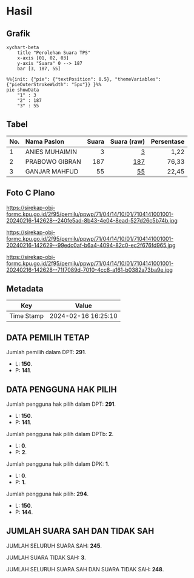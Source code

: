 # Hasil

## Grafik

```mermaid
xychart-beta
    title "Perolehan Suara TPS"
    x-axis [01, 02, 03]
    y-axis "Suara" 0 --> 187
    bar [3, 187, 55]
```

```mermaid
%%{init: {"pie": {"textPosition": 0.5}, "themeVariables": {"pieOuterStrokeWidth": "5px"}} }%%
pie showData
    "1" : 3
    "2" : 187
    "3" : 55
```

## Tabel

| No. | Nama Paslon    | Suara | Suara (raw) | Persentase |
|:--- |:-------------- | -----:| -----------:| ----------:|
| 1   | ANIES MUHAIMIN | 3     | [3][p-1]    | 1,22       |
| 2   | PRABOWO GIBRAN | 187   | [187][p-2]  | 76,33      |
| 3   | GANJAR MAHFUD  | 55    | [55][p-3]   | 22,45      |


[p-1]: https://github.com/gigit-pemilu/pemilu-2024-71-sulawesi-utara/blob/main/pilpres/hitung-suara/sub/71-sulawesi-utara/sub/04-kepulauan-talaud/sub/14-beo-utara/sub/1001-makatara/sub/001-tps/sub/paslon-1.txt
[p-2]: https://github.com/gigit-pemilu/pemilu-2024-71-sulawesi-utara/blob/main/pilpres/hitung-suara/sub/71-sulawesi-utara/sub/04-kepulauan-talaud/sub/14-beo-utara/sub/1001-makatara/sub/001-tps/sub/paslon-2.txt
[p-3]: https://github.com/gigit-pemilu/pemilu-2024-71-sulawesi-utara/blob/main/pilpres/hitung-suara/sub/71-sulawesi-utara/sub/04-kepulauan-talaud/sub/14-beo-utara/sub/1001-makatara/sub/001-tps/sub/paslon-3.txt

## Foto C Plano

https://sirekap-obj-formc.kpu.go.id/2f95/pemilu/ppwp/71/04/14/10/01/7104141001001-20240216-142628--240fe5ad-8b43-4e04-8ead-527d26c5b74b.jpg

https://sirekap-obj-formc.kpu.go.id/2f95/pemilu/ppwp/71/04/14/10/01/7104141001001-20240216-142629--99edc0af-b6a4-4094-82c0-ec2f676fd965.jpg

https://sirekap-obj-formc.kpu.go.id/2f95/pemilu/ppwp/71/04/14/10/01/7104141001001-20240216-142628--71f7089d-7010-4cc8-a161-b0382a73ba9e.jpg


## Metadata

| Key        | Value               |
| ---------- | ------------------- |
| Time Stamp | 2024-02-16 16:25:10 |


## DATA PEMILIH TETAP

Jumlah pemilih dalam DPT: **291**.
 * L: **150**.
 * P: **141**.

## DATA PENGGUNA HAK PILIH

Jumlah pengguna hak pilih dalam DPT: **291**.
 * L: **150**.
 * P: **141**.

Jumlah pengguna hak pilih dalam DPTb: **2**.
 * L: **0**.
 * P: **2**.

Jumlah pengguna hak pilih dalam DPK: **1**.
 * L: **0**.
 * P: **1**.

Jumlah pengguna hak pilih: **294**.
 * L: **150**.
 * P: **144**.

## JUMLAH SUARA SAH DAN TIDAK SAH

JUMLAH SELURUH SUARA SAH: **245**.

JUMLAH SUARA TIDAK SAH: **3**.

JUMLAH SELURUH SUARA SAH DAN SUARA TIDAK SAH: **248**.


